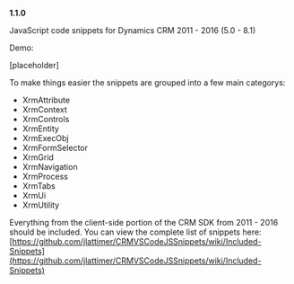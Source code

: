 **1.1.0**

JavaScript code snippets for Dynamics CRM 2011 - 2016 (5.0 - 8.1)

Demo:

[placeholder]

To make things easier the snippets are grouped into a few main categorys:

* XrmAttribute
* XrmContext
* XrmControls
* XrmEntity
* XrmExecObj
* XrmFormSelector
* XrmGrid
* XrmNavigation
* XrmProcess
* XrmTabs
* XrmUi
* XrmUtility

Everything from the client-side portion of the CRM SDK from 2011 - 2016 should be included. You can view the complete list of snippets here:
[https://github.com/jlattimer/CRMVSCodeJSSnippets/wiki/Included-Snippets](https://github.com/jlattimer/CRMVSCodeJSSnippets/wiki/Included-Snippets)
